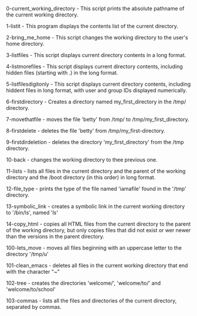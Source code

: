 0-current_working_directory - This script prints the absolute pathname of the current working directory.

1-listit - This program displays the contents list of the current directory.

2-bring_me_home - This script changes the working directory to the user's home directory.

3-listfiles - This script displays current directory contents in a long format.

4-listmorefiles - This script displays current directory contents, including hidden files (starting with .) in the long format.

5-listfilesdigitonly - This script displays current directory contents, including hiddent files in long format, with user and group IDs displayed numerically.

6-firstdirectory - Creates a directory named my_first_directory in the /tmp/ directory.

7-movethatfile - moves the file 'betty' from /tmp/ to /tmp/my_first_directory.

8-firstdelete - deletes the file 'betty' from /tmp/my_first-directory.

9-firstdirdeletion - deletes the directory 'my_first_directory' from the /tmp directory.

10-back - changes the working directory to thee previous one.

11-lists - lists all files in the current directory and the parent of the working directory and the /boot directory (in this order) in long format.

12-file_type - prints the type of the file named 'iamafile' found in the '/tmp' directory.

13-symbolic_link - creates a symbolic link in the current working directory to '/bin/ls', named '_ls_'

14-copy_html - copies all HTML files from the current directory to the parent of the working directory, but only copies files that did not exist or wer newer than the versions in the parent directory.

100-lets_move - moves all files beginning with an uppercase letter to the directory '/tmp/u'

101-clean_emacs - deletes all files in the current working directory that end with the character "~"

102-tree - creates the directories 'welcome/', 'welcome/to/' and 'welcome/to/school'

103-commas - lists all the files and directories of the current directory, separated by commas.

